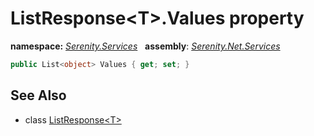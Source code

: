 # ListResponse&lt;T&gt;.Values property
**namespace:** *[Serenity.Services](../../README.md#serenity.services-namespace)*   **assembly**: *[Serenity.Net.Services](../../README.md)*

```csharp
public List<object> Values { get; set; }
```

## See Also

* class [ListResponse&lt;T&gt;](../ListResponse-1.md)